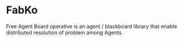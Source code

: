 # FabKo

Free Agent Board operative is an agent / blackboard library that enable distributed resolution of problem among Agents.

